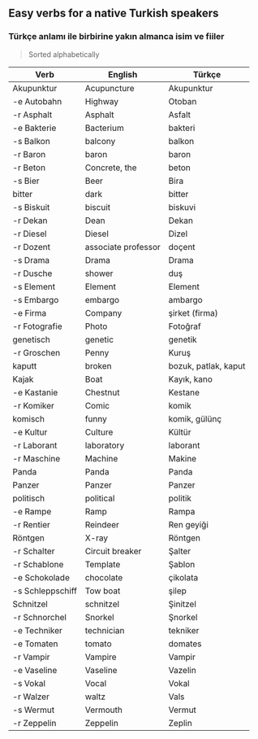 ## Easy verbs for a native Turkish speakers
### Türkçe anlamı ile birbirine yakın almanca isim ve fiiler

> Sorted alphabetically

Verb | English | Türkçe
--- | --- | ---
Akupunktur | Acupuncture | Akupunktur
-e Autobahn | Highway | Otoban
-r Asphalt | Asphalt | Asfalt
-e Bakterie | Bacterium | bakteri
-s Balkon | balcony | balkon
-r Baron | baron | baron
-r Beton | Concrete, the | beton
-s Bier | Beer | Bira
bitter | dark | bitter
-s Biskuit | biscuit | biskuvi
-r Dekan | Dean | Dekan
-r Diesel | Diesel | Dizel
-r Dozent | associate professor | doçent
-s Drama | Drama | Drama
-r Dusche | shower | duş
-s Element | Element | Element
-s Embargo | embargo | ambargo
-e Firma | Company | şirket (firma)
-r Fotografie | Photo | Fotoğraf
genetisch | genetic | genetik
-r Groschen | Penny | Kuruş
kaputt | broken | bozuk, patlak, kaput
Kajak | Boat | Kayık, kano
-e Kastanie | Chestnut | Kestane
-r Komiker | Comic | komik
komisch | funny | komik, gülünç
-e Kultur | Culture | Kültür
-r Laborant | laboratory | laborant
-r Maschine | Machine | Makine
Panda | Panda | Panda
Panzer | Panzer | Panzer
politisch | political | politik
-e Rampe | Ramp | Rampa
-r Rentier | Reindeer | Ren geyiği
Röntgen | X-ray | Röntgen
-r Schalter | Circuit breaker | Şalter
-r Schablone | Template | Şablon
-e Schokolade | chocolate | çikolata
-s Schleppschiff | Tow boat | şilep
Schnitzel | schnitzel | Şinitzel
-r Schnorchel | Snorkel | Şnorkel
-e Techniker | technician | tekniker
-e Tomaten | tomato | domates
-r Vampir | Vampire | Vampir
-e Vaseline | Vaseline | Vazelin
-s Vokal | Vocal | Vokal
-r Walzer | waltz | Vals
-s Wermut | Vermouth | Vermut
-r Zeppelin | Zeppelin | Zeplin
